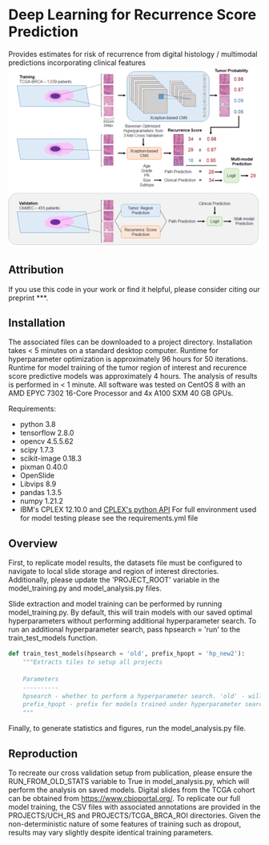 # Deep Learning for Recurrence Score Prediction
Provides estimates for risk of recurrence from digital histology / multimodal predictions incorporating clinical features
<br>
<img src="https://github.com/fmhoward/DLRS/blob/main/overview.png?raw=true" width="600">

## Attribution
If you use this code in your work or find it helpful, please consider citing our preprint ***.

## Installation
The associated files can be downloaded to a project directory. Installation takes < 5 minutes on a standard desktop computer. Runtime for hyperparameter optimization is approximately 96 hours for 50 iterations. Runtime for model training of the tumor region of interest and recurence score predictive models was approximately 4 hours. The analysis of results is performed in < 1 minute. All software was tested on CentOS 8 with an AMD EPYC 7302 16-Core Processor and 4x A100 SXM 40 GB GPUs.

Requirements:
* python 3.8
* tensorflow 2.8.0
* opencv 4.5.5.62
* scipy 1.7.3
* scikit-image 0.18.3
* pixman 0.40.0
* OpenSlide
* Libvips 8.9
* pandas 1.3.5
* numpy 1.21.2
* IBM's CPLEX 12.10.0 and <a href='https://www.ibm.com/support/knowledgecenter/en/SSSA5P_12.8.0/ilog.odms.cplex.help/CPLEX/GettingStarted/topics/set_up/Python_setup.html'>CPLEX's python API</a>
For full environment used for model testing please see the requirements.yml file

## Overview
First, to replicate model results, the datasets file must be configured to navigate to local slide storage and region of interest directories. Additionally, please update the 'PROJECT_ROOT' variable in the model_training.py and model_analysis.py files. 

Slide extraction and model training can be performed by running model_training.py. By default, this will train models with our saved optimal hyperparameters without performing additional hyperparameter search. To run an additional hyperparameter search, pass hpsearch = 'run' to the train_test_models function.

```python
def train_test_models(hpsearch = 'old', prefix_hpopt = 'hp_new2'):
    """Extracts tiles to setup all projects

    Parameters
    ----------
    hpsearch - whether to perform a hyperparameter search. 'old' - will use saved hyperparameters. 'read' - will read hyperparameters from the model directory. 'run' - will run hyperparameter optimization
	prefix_hpopt - prefix for models trained under hyperparameter search
    """   
```

Finally, to generate statistics and figures, run the model_analysis.py file.

## Reproduction
To recreate our cross validation setup from publication, please ensure the RUN_FROM_OLD_STATS variable to True in model_analysis.py, which will perform the analysis on saved models. Digital slides from the TCGA cohort can be obtained from https://www.cbioportal.org/. To replicate our full model training, the CSV files with associated annotations are provided in the PROJECTS/UCH_RS and PROJECTS/TCGA_BRCA_ROI directories. Given the non-deterministic nature of some features of training such as dropout, results may vary slightly despite identical training parameters.


